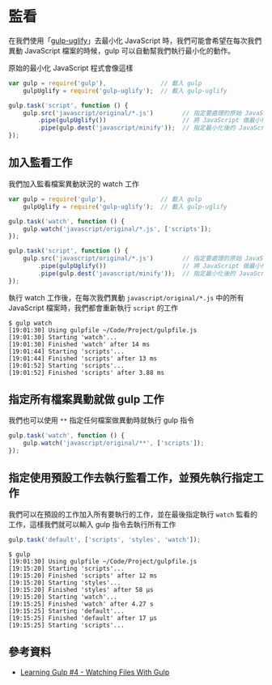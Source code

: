 # 監看

在我們使用「[gulp-uglify](../plguins/JavaScript/Plugins-JavaScript-gulp-uglify.md)」去最小化 JavaScript 時，我們可能會希望在每次我們異動 JavaScript 檔案的時候，gulp 可以自動幫我們執行最小化的動作。

原始的最小化 JavaScript 程式會像這樣

```javascript
var gulp = require('gulp'),               // 載入 gulp
    gulpUglify = require('gulp-uglify');  // 載入 gulp-uglify

gulp.task('script', function () {
    gulp.src('javascript/original/*.js')        // 指定要處理的原始 JavaScript 檔案目錄
        .pipe(gulpUglify())                     // 將 JavaScript 做最小化
        .pipe(gulp.dest('javascript/minify'));  // 指定最小化後的 JavaScript 檔案目錄
});
```

## 加入監看工作

我們加入監看檔案異動狀況的 watch 工作

```javascript
var gulp = require('gulp'),               // 載入 gulp
    gulpUglify = require('gulp-uglify');  // 載入 gulp-uglify

gulp.task('watch', function () {
    gulp.watch('javascript/original/*.js', ['scripts']);
});

gulp.task('script', function () {
    gulp.src('javascript/original/*.js')        // 指定要處理的原始 JavaScript 檔案目錄
        .pipe(gulpUglify())                     // 將 JavaScript 做最小化
        .pipe(gulp.dest('javascript/minify'));  // 指定最小化後的 JavaScript 檔案目錄
});
```

執行 watch 工作後，在每次我們異動 `javascript/original/*.js` 中的所有 JavaScript 檔案時，我們都會重新執行 `script` 的工作

```shell
$ gulp watch
[19:01:30] Using gulpfile ~/Code/Project/gulpfile.js
[19:01:30] Starting 'watch'...
[19:01:30] Finished 'watch' after 14 ms
[19:01:44] Starting 'scripts'...
[19:01:44] Finished 'scripts' after 13 ms
[19:01:52] Starting 'scripts'...
[19:01:52] Finished 'scripts' after 3.88 ms
```

## 指定所有檔案異動就做 gulp 工作

我們也可以使用 `**` 指定任何檔案做異動時就執行 gulp 指令

```javascript
gulp.task('watch', function () {
    gulp.watch('javascript/original/**', ['scripts']);
});
```

## 指定使用預設工作去執行監看工作，並預先執行指定工作

我們可以在預設的工作加入所有要執行的工作，並在最後指定執行 `watch` 監看的工作，這樣我們就可以輸入 gulp 指令去執行所有工作

```javascript
gulp.task('default', ['scripts', 'styles', 'watch']);
```

```shell
$ gulp
[19:01:30] Using gulpfile ~/Code/Project/gulpfile.js
[19:15:20] Starting 'scripts'...
[19:15:20] Finished 'scripts' after 12 ms
[19:15:20] Starting 'styles'...
[19:15:20] Finished 'styles' after 58 μs
[19:15:20] Starting 'watch'...
[19:15:25] Finished 'watch' after 4.27 s
[19:15:25] Starting 'default'...
[19:15:25] Finished 'default' after 17 μs
[19:15:25] Starting 'scripts'...
```

## 參考資料
* [Learning Gulp #4 - Watching Files With Gulp](https://www.youtube.com/watch?v=0luuGcoLnxM&index=4&list=PLLnpHn493BHE2RsdyUNpbiVn-cfuV7Fos)
